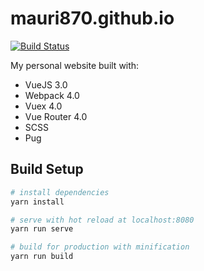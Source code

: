 # mauri870.github.io

[![Build Status](https://travis-ci.org/mauri870/mauri870.github.io.svg?branch=develop)](https://travis-ci.org/mauri870/mauri870.github.io)

My personal website built with:
 - VueJS 3.0
 - Webpack 4.0
 - Vuex 4.0
 - Vue Router 4.0
 - SCSS
 - Pug

## Build Setup

``` bash
# install dependencies
yarn install

# serve with hot reload at localhost:8080
yarn run serve

# build for production with minification
yarn run build
